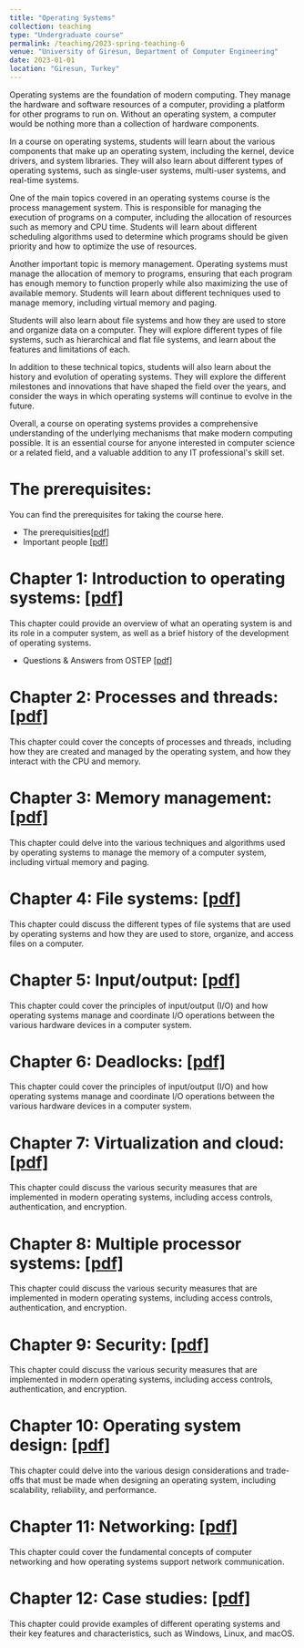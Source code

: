 ```yaml
---
title: "Operating Systems"
collection: teaching
type: "Undergraduate course"
permalink: /teaching/2023-spring-teaching-6
venue: "University of Giresun, Department of Computer Engineering"
date: 2023-01-01
location: "Giresun, Turkey"
---
```


Operating systems are the foundation of modern computing. They manage the hardware and software resources of a computer, providing a platform for other programs to run on. Without an operating system, a computer would be nothing more than a collection of hardware components.

In a course on operating systems, students will learn about the various components that make up an operating system, including the kernel, device drivers, and system libraries. They will also learn about different types of operating systems, such as single-user systems, multi-user systems, and real-time systems.

One of the main topics covered in an operating systems course is the process management system. This is responsible for managing the execution of programs on a computer, including the allocation of resources such as memory and CPU time. Students will learn about different scheduling algorithms used to determine which programs should be given priority and how to optimize the use of resources.

Another important topic is memory management. Operating systems must manage the allocation of memory to programs, ensuring that each program has enough memory to function properly while also maximizing the use of available memory. Students will learn about different techniques used to manage memory, including virtual memory and paging.

Students will also learn about file systems and how they are used to store and organize data on a computer. They will explore different types of file systems, such as hierarchical and flat file systems, and learn about the features and limitations of each.

In addition to these technical topics, students will also learn about the history and evolution of operating systems. They will explore the different milestones and innovations that have shaped the field over the years, and consider the ways in which operating systems will continue to evolve in the future.

Overall, a course on operating systems provides a comprehensive understanding of the underlying mechanisms that make modern computing possible. It is an essential course for anyone interested in computer science or a related field, and a valuable addition to any IT professional's skill set.

The prerequisites: 
======
You can find the prerequisites for taking the course here.

* The prerequisities<a href="http://sercankulcu.github.io/assets/teaching/os/0_The_prerequisites.pdf">[pdf]</a>
* Important people <a href="http://sercankulcu.github.io/assets/teaching/os/0_Important_people.pdf">[pdf]</a>

Chapter 1: Introduction to operating systems: <a href="http://sercankulcu.github.io/assets/teaching/os/1_Introduction.pdf">[pdf]</a>
======
This chapter could provide an overview of what an operating system is and its role in a computer system, as well as a brief history of the development of operating systems.

* Questions & Answers from OSTEP <a href="http://sercankulcu.github.io/assets/teaching/os/1_QA_from_OSTEP.pdf">[pdf]</a>

Chapter 2: Processes and threads: <a href="http://sercankulcu.github.io/assets/teaching/os/2_Processes.pdf">[pdf]</a>
======
This chapter could cover the concepts of processes and threads, including how they are created and managed by the operating system, and how they interact with the CPU and memory.

Chapter 3: Memory management: <a href="http://sercankulcu.github.io/assets/teaching/os/3_Memory.pdf">[pdf]</a>
======
This chapter could delve into the various techniques and algorithms used by operating systems to manage the memory of a computer system, including virtual memory and paging.

Chapter 4: File systems: <a href="http://sercankulcu.github.io/assets/teaching/os/4_File.pdf">[pdf]</a>
======

This chapter could discuss the different types of file systems that are used by operating systems and how they are used to store, organize, and access files on a computer.

Chapter 5: Input/output: <a href="http://sercankulcu.github.io/assets/teaching/os/5_Input.pdf">[pdf]</a>
======
This chapter could cover the principles of input/output (I/O) and how operating systems manage and coordinate I/O operations between the various hardware devices in a computer system.

Chapter 6: Deadlocks: <a href="http://sercankulcu.github.io/assets/teaching/os/6_Deadlocks.pdf">[pdf]</a>
======
This chapter could cover the principles of input/output (I/O) and how operating systems manage and coordinate I/O operations between the various hardware devices in a computer system.

Chapter 7: Virtualization and cloud: <a href="http://sercankulcu.github.io/assets/teaching/os/7_Virtualization.pdf">[pdf]</a>
======
This chapter could discuss the various security measures that are implemented in modern operating systems, including access controls, authentication, and encryption.

Chapter 8: Multiple processor systems: <a href="http://sercankulcu.github.io/assets/teaching/os/8_Multiple_Processor.pdf">[pdf]</a>
======
This chapter could discuss the various security measures that are implemented in modern operating systems, including access controls, authentication, and encryption.

Chapter 9: Security: <a href="http://sercankulcu.github.io/assets/teaching/os/9_Security.pdf">[pdf]</a>
======
This chapter could discuss the various security measures that are implemented in modern operating systems, including access controls, authentication, and encryption.

Chapter 10: Operating system design: <a href="http://sercankulcu.github.io/assets/teaching/os/10_Design.pdf">[pdf]</a>
======
This chapter could delve into the various design considerations and trade-offs that must be made when designing an operating system, including scalability, reliability, and performance.

Chapter 11: Networking: <a href="http://sercankulcu.github.io/assets/teaching/os/11_Networking.pdf">[pdf]</a>
======
This chapter could cover the fundamental concepts of computer networking and how operating systems support network communication.

Chapter 12: Case studies: <a href="http://sercankulcu.github.io/assets/teaching/os/12_Case.pdf">[pdf]</a>
======
This chapter could provide examples of different operating systems and their key features and characteristics, such as Windows, Linux, and macOS.
